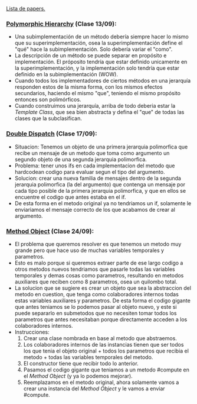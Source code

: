 [Lista de papers.](https://www.isw2.com.ar/bibliografia-1/papers)


### [Polymorphic Hierarchy](https://www.dropbox.com/scl/fi/fkdkpgou9xgnu3utmsznx/Polymorphic-Hierarchy.pdf?rlkey=w2jx7ap3qgwlf3b1xfogtj5ny&e=1&dl=0) (Clase 13/09):
- Una subimplementación de un método debería siempre hacer lo mismo que su superimplementación, osea la superimplementación define el "qué" hace la subimplementación. Solo debería variar el "como".
- La descripción de un método se puede separar en propósito e implementación. El próposito tendría que estar definido unicamente en la superimplementación, y la implementación solo tendría que estar definido en la subimplementación (WOW).
- Cuando todos los implementadores de ciertos métodos en una jerarquía responden estos de la misma forma, con los mismos efectos secundarios, haciendo el mismo "que", teniendo el mismo propósito entonces son polimórficos.
- Cuando construimos una jerarquía, arriba de todo deberia estar la *Template Class*, que sea bien abstracta y defina el "que" de todas las clases que la subclasifican.


### [Double Dispatch](https://www.dropbox.com/s/f00ujuvfgqnkm55/A%20simple%20technique%20for%20handling%20multiple%20polymorphism%20-%20double%20dispatch.pdf?dl=0) (Clase 17/09):
- Situacion: Tenemos un objeto de una primera jerarquia polimorfica que recibe un mensaje de un metodo que toma como argumento un segundo objeto de una segunda jerarquia polimorfica.
- Problema: tener unos ifs en cada implementacion del metodo que hardcodean codigo para evaluar segun el tipo del argumento.
- Solucion: crear una nueva familia de mensajes dentro de la segunda jerarquia polimorfica (la del argumento) que contenga un mensaje por cada tipo posible de la primera jerarquia polimorfica, y que en ellos se encuentre el codigo que antes estaba en el if.
- De esta forma en el metodo original ya no tendriamos un if, solamente le enviariamos el mensaje correcto de los que acabamos de crear al argumento.


### [Method Object](http://ptgmedia.pearsoncmg.com/images/9780134769042/samplepages/013476904X.pdf) (Clase 24/09): 
- El problema que queremos resolver es que tenemos un metodo muy grande pero que hace uso de muchas variables temporales y parametros.
- Esto es malo porque si queremos extraer parte de ese largo codigo a otros metodos nuevos tendriamos que pasarle todas las variables temporales y demas cosas como parametros, resultando en metodos auxiliares que reciben como 8 parametros, osea un quilombo total.
- La solucion que se sugiere es crear un objeto que sea la abstraccion del metodo en cuestion, que tenga como colaboradores internos todas estas variables auxiliares y parametros. De esta forma el codigo gigante que antes teniamos se lo podemos pasar al objeto nuevo, y este si puede separarlo en submetodos que no necesiten tomar todos los parametros que antes necesitaban porque directamente acceden a los colaboradores internos.
- Instrucciones: 
  1) Crear una clase nombrada en base al metodo que abstraemos.
  2) Los colaboradores internos de las instancias tienen que ser todos los que tenia el objeto original + todos los parametros que recibia el metodo + todas las variables temporales del metodo.
  3) El constructor tiene que recibir todo lo anterior.
  4) Pasamos el codigo gigante que teniamos a un metodo #compute en el *Method Object* (y ya lo podemos mejorar).
  5) Reemplazamos en el metodo original, ahora solamente vamos a crear una instancia del *Method Object* y le vamos a enviar #compute.
